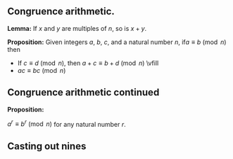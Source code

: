 ## Congruence arithmetic.


**Lemma:** If $x$ and $y$ are multiples of $n$, so is $x+y$.

**Proposition:** Given integers $a$, $b$, $c$, and a natural number $n$,  if$a\equiv b\pmod{n}$ 
then

- If $c\equiv d\pmod{n}$, then $a+c\equiv b+d\pmod{n}$
\vfill
- $ac\equiv bc\pmod{n}$

## Congruence arithmetic continued

**Proposition:**

$a^r\equiv b^r\pmod{n}$ for any natural number $r$.


## Casting out nines


